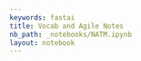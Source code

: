 ```yaml
---
keywords: fastai
title: Vocab and Agile Notes
nb_path: _notebooks/NATM.ipynb
layout: notebook
---
```


<!--
#################################################
### THIS FILE WAS AUTOGENERATED! DO NOT EDIT! ###
#################################################
# file to edit: _notebooks/NATM.ipynb
-->

<div class="container" id="notebook-container">
        
</div>
 


